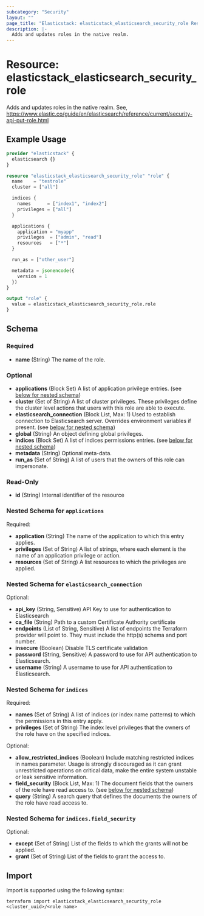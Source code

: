 ```yaml
---
subcategory: "Security"
layout: ""
page_title: "Elasticstack: elasticstack_elasticsearch_security_role Resource"
description: |-
  Adds and updates roles in the native realm.
---
```


# Resource: elasticstack_elasticsearch_security_role

Adds and updates roles in the native realm. See, https://www.elastic.co/guide/en/elasticsearch/reference/current/security-api-put-role.html

## Example Usage

```terraform
provider "elasticstack" {
  elasticsearch {}
}

resource "elasticstack_elasticsearch_security_role" "role" {
  name    = "testrole"
  cluster = ["all"]

  indices {
    names      = ["index1", "index2"]
    privileges = ["all"]
  }

  applications {
    application = "myapp"
    privileges  = ["admin", "read"]
    resources   = ["*"]
  }

  run_as = ["other_user"]

  metadata = jsonencode({
    version = 1
  })
}

output "role" {
  value = elasticstack_elasticsearch_security_role.role
}
```

<!-- schema generated by tfplugindocs -->
## Schema

### Required

- **name** (String) The name of the role.

### Optional

- **applications** (Block Set) A list of application privilege entries. (see [below for nested schema](#nestedblock--applications))
- **cluster** (Set of String) A list of cluster privileges. These privileges define the cluster level actions that users with this role are able to execute.
- **elasticsearch_connection** (Block List, Max: 1) Used to establish connection to Elasticsearch server. Overrides environment variables if present. (see [below for nested schema](#nestedblock--elasticsearch_connection))
- **global** (String) An object defining global privileges.
- **indices** (Block Set) A list of indices permissions entries. (see [below for nested schema](#nestedblock--indices))
- **metadata** (String) Optional meta-data.
- **run_as** (Set of String) A list of users that the owners of this role can impersonate.

### Read-Only

- **id** (String) Internal identifier of the resource

<a id="nestedblock--applications"></a>
### Nested Schema for `applications`

Required:

- **application** (String) The name of the application to which this entry applies.
- **privileges** (Set of String) A list of strings, where each element is the name of an application privilege or action.
- **resources** (Set of String) A list resources to which the privileges are applied.


<a id="nestedblock--elasticsearch_connection"></a>
### Nested Schema for `elasticsearch_connection`

Optional:

- **api_key** (String, Sensitive) API Key to use for authentication to Elasticsearch
- **ca_file** (String) Path to a custom Certificate Authority certificate
- **endpoints** (List of String, Sensitive) A list of endpoints the Terraform provider will point to. They must include the http(s) schema and port number.
- **insecure** (Boolean) Disable TLS certificate validation
- **password** (String, Sensitive) A password to use for API authentication to Elasticsearch.
- **username** (String) A username to use for API authentication to Elasticsearch.


<a id="nestedblock--indices"></a>
### Nested Schema for `indices`

Required:

- **names** (Set of String) A list of indices (or index name patterns) to which the permissions in this entry apply.
- **privileges** (Set of String) The index level privileges that the owners of the role have on the specified indices.

Optional:

- **allow_restricted_indices** (Boolean) Include matching restricted indices in names parameter. Usage is strongly discouraged as it can grant unrestricted operations on critical data, make the entire system unstable or leak sensitive information.
- **field_security** (Block List, Max: 1) The document fields that the owners of the role have read access to. (see [below for nested schema](#nestedblock--indices--field_security))
- **query** (String) A search query that defines the documents the owners of the role have read access to.

<a id="nestedblock--indices--field_security"></a>
### Nested Schema for `indices.field_security`

Optional:

- **except** (Set of String) List of the fields to which the grants will not be applied.
- **grant** (Set of String) List of the fields to grant the access to.

## Import

Import is supported using the following syntax:

```shell
terraform import elasticstack_elasticsearch_security_role <cluster_uuid>/<role name>
```
